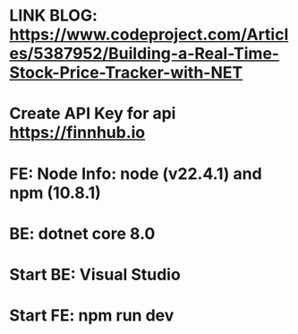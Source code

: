 # LINK BLOG: https://www.codeproject.com/Articles/5387952/Building-a-Real-Time-Stock-Price-Tracker-with-NET
# Create API Key for api https://finnhub.io
# FE: Node Info: node (v22.4.1) and npm (10.8.1)
# BE: dotnet core 8.0
# Start BE: Visual Studio
# Start FE: npm run dev